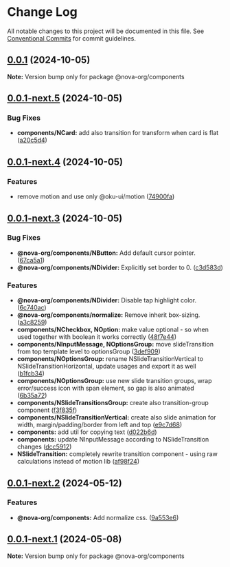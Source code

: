 # Change Log

All notable changes to this project will be documented in this file.
See [Conventional Commits](https://conventionalcommits.org) for commit guidelines.

## [0.0.1](https://github.com/novaui-org/nova/compare/v0.0.1-next.5...v0.0.1) (2024-10-05)

**Note:** Version bump only for package @nova-org/components





## [0.0.1-next.5](https://github.com/novaui-org/nova/compare/v0.0.1-next.4...v0.0.1-next.5) (2024-10-05)


### Bug Fixes

* **components/NCard:** add also transition for transform when card is flat ([a20c5d4](https://github.com/novaui-org/nova/commit/a20c5d4f30a29695335c5a03d06e053c772707e1))





## [0.0.1-next.4](https://github.com/novaui-org/nova/compare/v0.0.1-next.3...v0.0.1-next.4) (2024-10-05)


### Features

* remove motion and use only @oku-ui/motion ([74900fa](https://github.com/novaui-org/nova/commit/74900fa703acd14861c4d4fc2445fb652f3ea94d))





## [0.0.1-next.3](https://github.com/novaui-org/nova/compare/v0.0.1-next.2...v0.0.1-next.3) (2024-10-05)


### Bug Fixes

* **@nova-org/components/NButton:** Add default cursor pointer. ([67ca5a1](https://github.com/novaui-org/nova/commit/67ca5a155a879c98d7d72143031708d430398134))
* **@nova-org/components/NDivider:** Explicitly set border to 0. ([c3d583d](https://github.com/novaui-org/nova/commit/c3d583dd35e4b83d16fd3ac24bff475295a473b7))


### Features

* **@nova-org/components/NDivider:** Disable tap highlight color. ([6c740ac](https://github.com/novaui-org/nova/commit/6c740accbb3285b060355a229f8b96801f338aeb))
* **@nova-org/components/normalize:** Remove inherit box-sizing. ([a3c8259](https://github.com/novaui-org/nova/commit/a3c82595f56f645cdac7dbaec0f8537f5647c871))
* **components/NCheckbox, NOption:** make value optional - so when used together with boolean it works correctly ([48f7e44](https://github.com/novaui-org/nova/commit/48f7e44c8a2e6533a5dbe9797a4e2d052e751558))
* **components/NInputMessage, NOptionsGroup:** move slideTransition from top template level to optionsGroup ([3def909](https://github.com/novaui-org/nova/commit/3def9094d59f500a0a7652c37846558db7ff10e9))
* **components/NOptionsGroup:** rename NSlideTransitionVertical to NSlideTransitionHorizontal, update usages and export it as well ([b1fcb34](https://github.com/novaui-org/nova/commit/b1fcb34ed2f9979f20889af57c5ecec0254efc2a))
* **components/NOptionsGroup:** use new slide transition groups, wrap error/success icon with span element, so gap is also animated ([6b35a72](https://github.com/novaui-org/nova/commit/6b35a722864c46dc7e331a9e3c88ebc180c8203f))
* **components/NSlideTransitionsGroup:** create also transition-group component ([f3f835f](https://github.com/novaui-org/nova/commit/f3f835f121bcceb2c4a344bb86d4457edbd794fe))
* **components/NSlideTransitionVertical:** create also slide animation for width, margin/padding/border from left and top ([e9c7d68](https://github.com/novaui-org/nova/commit/e9c7d68db9917f6f7eef4e6bf03ea2db649c81e4))
* **components:** add util for copying text ([d022b6d](https://github.com/novaui-org/nova/commit/d022b6d0e72603f73fdc09be7bab1e9925958ae9))
* **components:** update NInputMessage according to NSlideTransition changes ([dcc5912](https://github.com/novaui-org/nova/commit/dcc5912037a5a100200fa1ea82dad5769481dff3))
* **NSlideTransition:** completely rewrite transition component - using raw calculations instead of motion lib ([af98f24](https://github.com/novaui-org/nova/commit/af98f246f2de59da769de42e4626461a28f1ae13))





## [0.0.1-next.2](https://github.com/novaui-org/nova/compare/v0.0.1-next.1...v0.0.1-next.2) (2024-05-12)


### Features

* **@nova-org/components:** Add normalize css. ([9a553e6](https://github.com/novaui-org/nova/commit/9a553e6fe887c9729a56b25ef20d002700f693d6))





## [0.0.1-next.1](https://github.com/novaui-org/nova/compare/v0.0.1-next.0...v0.0.1-next.1) (2024-05-08)

**Note:** Version bump only for package @nova-org/components
